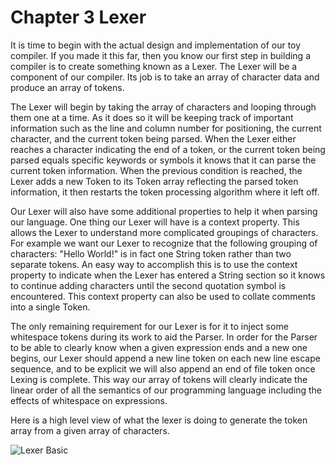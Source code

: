 # Chapter 3 Lexer

It is time to begin with the actual design and implementation of our toy compiler. If you made it this far, then you know our first step in building a compiler is to create something known as a Lexer. The Lexer will be a component of our compiler. Its job is to take an array of character data and produce an array of tokens.

The Lexer will begin by taking the array of characters and looping through them one at a time. As it does so it will be keeping track of important information such as the line and column number for positioning, the current character, and the current token being parsed. When the Lexer either reaches a character indicating the end of a token, or the current token being parsed equals specific keywords or symbols it knows that it can parse the current token information. When the previous condition is reached, the Lexer adds a new Token to its Token array reflecting the parsed token information, it then restarts the token processing algorithm where it left off.

Our Lexer will also have some additional properties to help it when parsing our language. One thing our Lexer will have is a context property. This allows the Lexer to understand more complicated groupings of characters. For example we want our Lexer to recognize that the following grouping of characters: "Hello World!" is in fact one String token rather than two separate tokens. An easy way to accomplish this is to use the context property to indicate when the Lexer has entered a String section so it knows to continue adding characters until the second quotation symbol is encountered. This context property can also be used to collate comments into a single Token.

The only remaining requirement for our Lexer is for it to inject some whitespace tokens during its work to aid the Parser. In order for the Parser to be able to clearly know when a given expression ends and a new one begins, our Lexer should append a new line token on each new line escape sequence, and to be explicit we will also append an end of file token once Lexing is complete. This way our array of tokens will clearly indicate the linear order of all the semantics of our programming language including the effects of whitespace on expressions.

Here is a high level view of what the lexer is doing to generate the token array from a given array of characters.

![Lexer Basic](https://raw.githubusercontent.com/Virtual-Machine/llvm-tutorial-book/master/diagrams/img/lexer_basic.png)